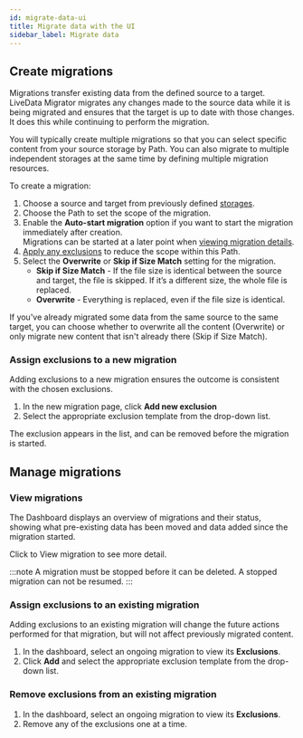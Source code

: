 ```yaml
---
id: migrate-data-ui
title: Migrate data with the UI
sidebar_label: Migrate data
---
```


## Create migrations

Migrations transfer existing data from the defined source to a target. LiveData Migrator migrates any changes made to the source data while it is being migrated and ensures that the target is up to date with those changes. It does this while continuing to perform the migration.

You will typically create multiple migrations so that you can select specific content from your source storage by Path. You can also migrate to multiple independent storages at the same time by defining multiple migration resources.

To create a migration:

1. Choose a source and target from previously defined [storages](#configure-storage).
1. Choose the Path to set the scope of the migration.
1. Enable the **Auto-start migration** option if you want to start the migration immediately after creation.  
   Migrations can be started at a later point when [viewing migration details](#view-migrations).
1. [Apply any exclusions](#assign-exclusions-to-a-new-migration) to reduce the scope within this Path.
1. Select the **Overwrite** or **Skip if Size Match** setting for the migration.  
   * **Skip if Size Match** - If the file size is identical between the source and target, the file is skipped. If it’s a different size, the whole file is replaced.
   * **Overwrite** - Everything is replaced, even if the file size is identical.

If you've already migrated some data from the same source to the same target, you can choose whether to overwrite all the content (Overwrite) or only migrate new content that isn't already there (Skip if Size Match).

### Assign exclusions to a new migration

Adding exclusions to a new migration ensures the outcome is consistent with the chosen exclusions.

1. In the new migration page, click **Add new exclusion**
1. Select the appropriate exclusion template from the drop-down list.

The exclusion appears in the list, and can be removed before the migration is started.

## Manage migrations

### View migrations

The Dashboard displays an overview of migrations and their status, showing what pre-existing data has been moved and data added since the migration started.

Click to View migration to see more detail.

:::note
A migration must be stopped before it can be deleted. A stopped migration can not be resumed.
:::

### Assign exclusions to an existing migration

Adding exclusions to an existing migration will change the future actions performed for that migration, but will not affect previously migrated content.

1. In the dashboard, select an ongoing migration to view its **Exclusions**.
1. Click **Add** and select the appropriate exclusion template from the drop-down list.

### Remove exclusions from an existing migration

1. In the dashboard, select an ongoing migration to view its **Exclusions**.
1. Remove any of the exclusions one at a time.
